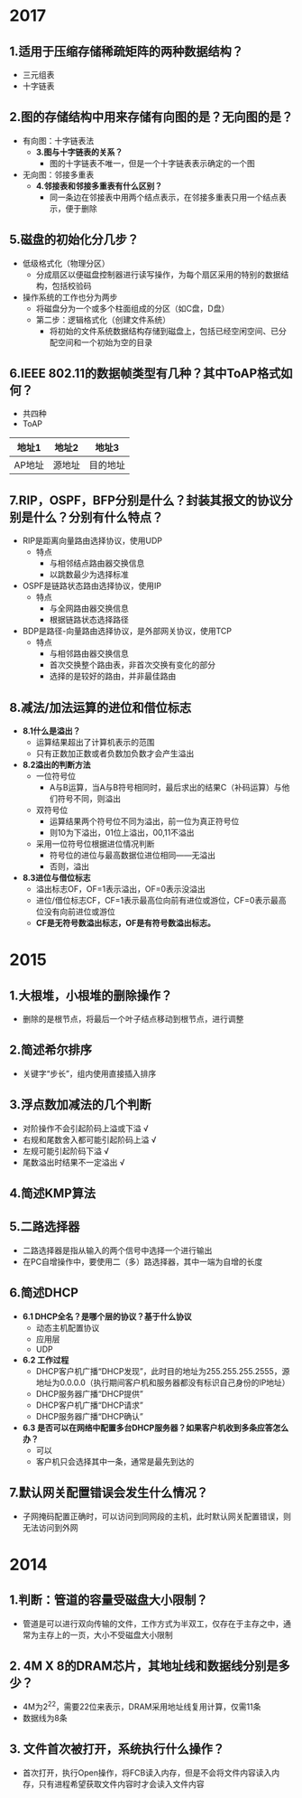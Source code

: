 # 2017
## 1.适用于压缩存储稀疏矩阵的两种数据结构？
* 三元组表
* 十字链表
## 2.图的存储结构中用来存储有向图的是？无向图的是？
* 有向图：十字链表法
    * **3.图与十字链表的关系？**
        * 图的十字链表不唯一，但是一个十字链表表示确定的一个图
* 无向图：邻接多重表
    * **4.邻接表和邻接多重表有什么区别？**
        * 同一条边在邻接表中用两个结点表示，在邻接多重表只用一个结点表示，便于删除
## 5.磁盘的初始化分几步？
* 低级格式化（物理分区）
    * 分成扇区以便磁盘控制器进行读写操作，为每个扇区采用的特别的数据结构，包括校验码
* 操作系统的工作也分为两步
    * 将磁盘分为一个或多个柱面组成的分区（如C盘，D盘）
    * 第二步：逻辑格式化（创建文件系统）
        * 将初始的文件系统数据结构存储到磁盘上，包括已经空闲空间、已分配空间和一个初始为空的目录
## 6.IEEE 802.11的数据帧类型有几种？其中ToAP格式如何？
* 共四种
* ToAP

地址1|地址2|地址3
--|--|--|
AP地址|源地址|目的地址

## 7.RIP，OSPF，BFP分别是什么？封装其报文的协议分别是什么？分别有什么特点？
* RIP是距离向量路由选择协议，使用UDP
    * 特点
        * 与相邻结点路由器交换信息
        * 以跳数最少为选择标准
* OSPF是链路状态路由选择协议，使用IP
    * 特点
        * 与全网路由器交换信息
        * 根据链路状态选择路径
* BDP是路径-向量路由选择协议，是外部网关协议，使用TCP
    * 特点
        * 与相邻路由器交换信息
        * 首次交换整个路由表，非首次交换有变化的部分
        * 选择的是较好的路由，并非最佳路由

## 8.减法/加法运算的进位和借位标志
* **8.1什么是溢出？**
    * 运算结果超出了计算机表示的范围
    * 只有正数加正数或者负数加负数才会产生溢出
* **8.2溢出的判断方法**
    * 一位符号位
        * A与B运算，当A与B符号相同时，最后求出的结果C（补码运算）与他们符号不同，则溢出
    * 双符号位
        * 运算结果两个符号位不同为溢出，前一位为真正符号位
        * 则10为下溢出，01位上溢出，00,11不溢出
    * 采用一位符号位根据进位情况判断
        * 符号位的进位与最高数据位进位相同——无溢出
        * 否则，溢出
* **8.3进位与借位标志**
    * 溢出标志OF，OF=1表示溢出，OF=0表示没溢出
    * 进位/借位标志CF，CF=1表示最高位向前有进位或游位，CF=0表示最高位没有向前进位或游位
    * **CF是无符号数溢出标志，OF是有符号数溢出标志。**
# 2015
## 1.大根堆，小根堆的删除操作？
* 删除的是根节点，将最后一个叶子结点移动到根节点，进行调整
## 2.简述希尔排序
* 关键字“步长”，组内使用直接插入排序
## 3.浮点数加减法的几个判断
* 对阶操作不会引起阶码上溢或下溢 √
* 右规和尾数舍入都可能引起阶码上溢 √
* 左规可能引起阶码下溢 √
* 尾数溢出时结果不一定溢出 √
## 4.简述KMP算法
## 5.二路选择器
* 二路选择器是指从输入的两个信号中选择一个进行输出
* 在PC自增操作中，要使用二（多）路选择器，其中一端为自增的长度
## 6.简述DHCP
* **6.1 DHCP全名？是哪个层的协议？基于什么协议**
    * 动态主机配置协议
    * 应用层
    * UDP
* **6.2 工作过程**
    * DHCP客户机广播“DHCP发现”，此时目的地址为255.255.255.2555，源地址为0.0.0.0（执行期间客户机和服务器都没有标识自己身份的IP地址）
    * DHCP服务器广播“DHCP提供”
    * DHCP客户机广播“DHCP请求”
    * DHCP服务器广播“DHCP确认”
* **6.3 是否可以在网络中配置多台DHCP服务器？如果客户机收到多条应答怎么办？**
    * 可以
    * 客户机只会选择其中一条，通常是最先到达的
## 7.默认网关配置错误会发生什么情况？
* 子网掩码配置正确时，可以访问到同网段的主机，此时默认网关配置错误，则无法访问到外网

# 2014
## 1.判断：管道的容量受磁盘大小限制？
* 管道是可以进行双向传输的文件，工作方式为半双工，仅存在于主存之中，通常为主存上的一页，大小不受磁盘大小限制
## 2. 4M X 8的DRAM芯片，其地址线和数据线分别是多少？
* 4M为2<sup>22</sup>，需要22位来表示，DRAM采用地址线复用计算，仅需11条
* 数据线为8条
## 3. 文件首次被打开，系统执行什么操作？
* 首次打开，执行Open操作，将FCB读入内存，但是不会将文件内容读入内存，只有进程希望获取文件内容时才会读入文件内容